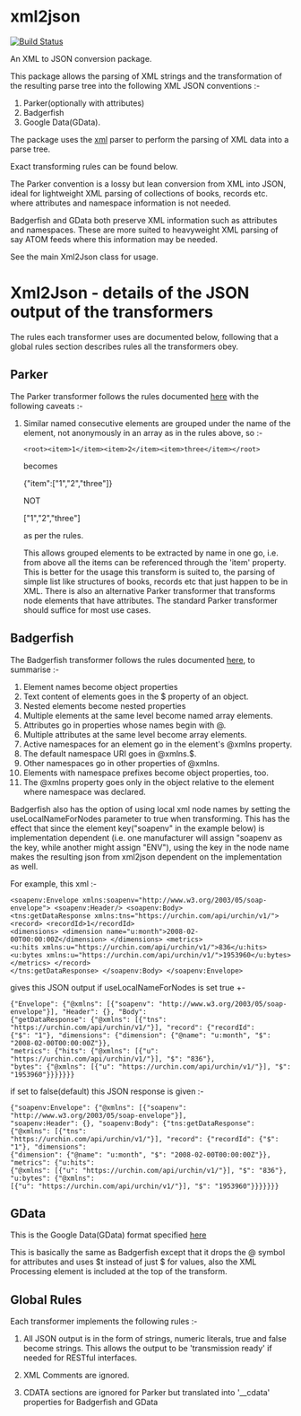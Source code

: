 
# xml2json
[![Build Status](https://travis-ci.org/shamblett/xml2json.svg?branch=master)](https://travis-ci.org/shamblett/xml2json)

An XML to JSON conversion package.

This package allows the parsing of XML strings and the transformation of the resulting parse 
tree into the following XML JSON conventions :-

1. Parker(optionally with attributes)
2. Badgerfish
3. Google Data(GData).

The package uses the [xml](https://pub.dev/packages/xml) parser to perform the parsing of XML data into a parse tree.

Exact transforming rules can be found below.

The Parker convention is a lossy but lean conversion from XML into JSON, ideal for lightweight
XML parsing of collections of books, records etc. where attributes and namespace information
is not needed.

Badgerfish and GData both preserve XML information such as attributes and namespaces. These are more
suited to heavyweight XML parsing of say ATOM feeds where this information may be needed.

See the main Xml2Json class for usage.

# Xml2Json - details of the JSON output of the transformers

The rules each transformer uses are documented below, following that a global rules section describes
rules all the transformers obey.

## Parker
The Parker transformer follows the rules documented [here](https://code.google.com/p/xml2json-xslt/wiki/TransformingRules) with the following caveats :-

1. Similar named consecutive elements are grouped under the name of the element, not
   anonymously in an array as in the rules above, so :-

   `<root><item>1</item><item>2</item><item>three</item></root>`

   becomes

   {"item":["1","2","three"]}

   NOT

   ["1","2","three"]

   as per the rules.

   This allows grouped elements to be extracted by name in one go, i.e. from above all the
   items can be referenced through the 'item' property. This is better for the usage this transform
   is suited to, the parsing of simple list like structures of books, records etc that just happen to
   be in XML.
   There is also an alternative Parker transformer that transforms node elements that have attributes.
   The standard Parker transformer should suffice for most use cases.
   
## Badgerfish
The Badgerfish transformer follows the rules documented [here](http://www.sklar.com/badgerfish/), to summarise :-

1.  Element names become object properties
2.  Text content of elements goes in the $ property of an object.
3.  Nested elements become nested properties
4.  Multiple elements at the same level become named array elements.
5.  Attributes go in properties whose names begin with @.
6.  Multiple attributes at the same level become array elements.
7.  Active namespaces for an element go in the element's @xmlns property.
8.  The default namespace URI goes in @xmlns.$.
9.  Other namespaces go in other properties of @xmlns.
10. Elements with namespace prefixes become object properties, too.
11. The @xmlns property goes only in the object relative to the element where namespace was declared.

Badgerfish also has the option of using local xml node names by setting the useLocalNameForNodes parameter to true
when transforming.
This has the effect that since the element key("soapenv" in the example below) is implementation dependent (i.e. one manufacturer
will assign "soapenv as the key, while another might assign "ENV"), using the key in the node name makes the
resulting json from xml2json dependent on the implementation as well.

For example, this xml :-
```
<soapenv:Envelope xmlns:soapenv="http://www.w3.org/2003/05/soap-envelope"> <soapenv:Header/> <soapenv:Body> 
<tns:getDataResponse xmlns:tns="https://urchin.com/api/urchin/v1/"> <record> <recordId>1</recordId> 
<dimensions> <dimension name="u:month">2008-02-00T00:00:00Z</dimension> </dimensions> <metrics> 
<u:hits xmlns:u="https://urchin.com/api/urchin/v1/">836</u:hits> 
<u:bytes xmlns:u="https://urchin.com/api/urchin/v1/">1953960</u:bytes> </metrics> </record> 
</tns:getDataResponse> </soapenv:Body> </soapenv:Envelope>
```

gives this JSON output if useLocalNameForNodes is set true +-

```
{"Envelope": {"@xmlns": [{"soapenv": "http://www.w3.org/2003/05/soap-envelope"}], "Header": {}, "Body": 
{"getDataResponse": {"@xmlns": [{"tns": "https://urchin.com/api/urchin/v1/"}], "record": {"recordId": 
{"$": "1"}, "dimensions": {"dimension": {"@name": "u:month", "$": "2008-02-00T00:00:00Z"}}, 
"metrics": {"hits": {"@xmlns": [{"u": "https://urchin.com/api/urchin/v1/"}], "$": "836"}, 
"bytes": {"@xmlns": [{"u": "https://urchin.com/api/urchin/v1/"}], "$": "1953960"}}}}}}}
```

if set to false(default) this JSON response is given :-
```
{"soapenv:Envelope": {"@xmlns": [{"soapenv": "http://www.w3.org/2003/05/soap-envelope"}], 
"soapenv:Header": {}, "soapenv:Body": {"tns:getDataResponse": {"@xmlns": [{"tns": 
"https://urchin.com/api/urchin/v1/"}], "record": {"recordId": {"$": "1"}, "dimensions": 
{"dimension": {"@name": "u:month", "$": "2008-02-00T00:00:00Z"}}, "metrics": {"u:hits": 
{"@xmlns": [{"u": "https://urchin.com/api/urchin/v1/"}], "$": "836"}, "u:bytes": {"@xmlns": 
[{"u": "https://urchin.com/api/urchin/v1/"}], "$": "1953960"}}}}}}}
```

## GData
This is the Google Data(GData) format specified [here](https://developers.google.com/gdata/docs/json?csw=1)

This is basically the same as Badgerfish except that it drops the @ symbol for attributes and
uses $t instead of just $ for values, also the XML Processing element is included at the top of the
transform.

## Global Rules
Each transformer implements the following rules :-

1. All JSON output is in the form of strings, numeric literals, true and false become strings.
   This allows the output to be 'transmission ready' if needed for RESTful interfaces.

2. XML Comments are ignored.

3. CDATA sections are ignored for Parker but translated into '__cdata' properties
   for Badgerfish and GData
 
 
